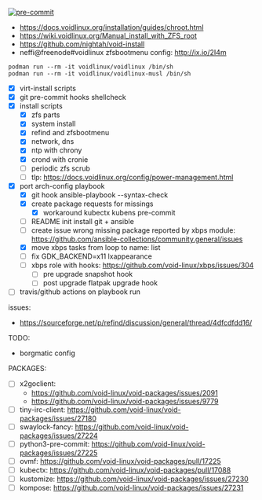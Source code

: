 [![pre-commit](https://img.shields.io/badge/pre--commit-enabled-brightgreen?logo=pre-commit&logoColor=white)](https://github.com/pre-commit/pre-commit)

- https://docs.voidlinux.org/installation/guides/chroot.html
- https://wiki.voidlinux.org/Manual_install_with_ZFS_root
- https://github.com/nightah/void-install
- neffi@freenode#voidlinux zfsbootmenu config: http://ix.io/2I4m

```
podman run --rm -it voidlinux/voidlinux /bin/sh
podman run --rm -it voidlinux/voidlinux-musl /bin/sh
```

- [x] virt-install scripts
- [x] git pre-commit hooks shellcheck
- [x] install scripts
  - [x] zfs parts
  - [x] system install
  - [x] refind and zfsbootmenu
  - [x] network, dns
  - [x] ntp with chrony
  - [x] crond with cronie
  - [ ] periodic zfs scrub
  - [ ] tlp: https://docs.voidlinux.org/config/power-management.html
- [x] port arch-config playbook
  - [x] git hook ansible-playbook --syntax-check
  - [x] create package requests for missings
    - [x] workaround kubectx kubens pre-commit
  - [ ] README init install git + ansible
  - [ ] create issue wrong missing package reported by xbps module: https://github.com/ansible-collections/community.general/issues
  - [x] move xbps tasks from loop to name: list
  - [ ] fix GDK_BACKEND=x11 lxappearance
  - [ ] xbps role with hooks: https://github.com/void-linux/xbps/issues/304
    - [ ] pre upgrade snapshot hook
    - [ ] post upgrade flatpak upgrade hook
- [ ] travis/github actions on playbook run

issues:
- https://sourceforge.net/p/refind/discussion/general/thread/4dfcdfdd16/

TODO:
- borgmatic config

PACKAGES:
- [ ] x2goclient:
  - https://github.com/void-linux/void-packages/issues/2091
  - https://github.com/void-linux/void-packages/issues/9779
- [ ] tiny-irc-client: https://github.com/void-linux/void-packages/issues/27180
- [ ] swaylock-fancy: https://github.com/void-linux/void-packages/issues/27224
- [ ] python3-pre-commit: https://github.com/void-linux/void-packages/issues/27225
- [ ] ovmf: https://github.com/void-linux/void-packages/pull/17225
- [ ] kubectx: https://github.com/void-linux/void-packages/pull/17088
- [ ] kustomize: https://github.com/void-linux/void-packages/issues/27230
- [ ] kompose: https://github.com/void-linux/void-packages/issues/27231
